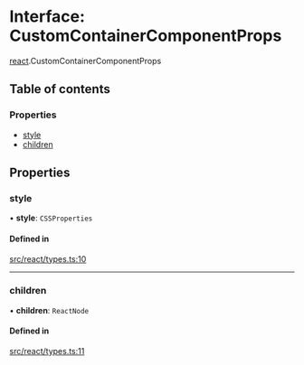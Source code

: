 # Interface: CustomContainerComponentProps

[react](../modules/react.md).CustomContainerComponentProps

## Table of contents

### Properties

- [style](react.CustomContainerComponentProps.md#style)
- [children](react.CustomContainerComponentProps.md#children)

## Properties

### style

• **style**: `CSSProperties`

#### Defined in

[src/react/types.ts:10](https://github.com/inokawa/virtua/blob/56ef0f3f/src/react/types.ts#L10)

___

### children

• **children**: `ReactNode`

#### Defined in

[src/react/types.ts:11](https://github.com/inokawa/virtua/blob/56ef0f3f/src/react/types.ts#L11)
